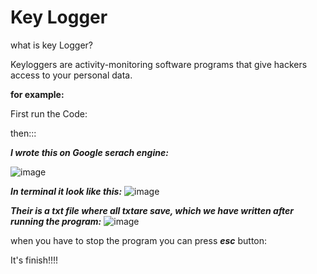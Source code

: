 # Key Logger

what is key Logger?

Keyloggers are activity-monitoring software programs that give hackers access to your personal data.

**for example:**

First run the Code:

then:::

***I wrote this on Google serach engine:***

![image](https://user-images.githubusercontent.com/67824440/148375006-f2a98f24-bbef-436b-b00e-1cc4726ee243.png)

***In terminal it look like this:***
![image](https://user-images.githubusercontent.com/67824440/148375425-f7b5a0b6-96d6-41b6-8d17-1aca15b313e5.png)

***Their is a txt file where all txtare save, which we have written after running the program:***
![image](https://user-images.githubusercontent.com/67824440/148375193-8a4f3904-eef6-462d-b1ae-0c95245c52bb.png)

when you have to stop the program you can press ***esc*** button: 

It's finish!!!!

